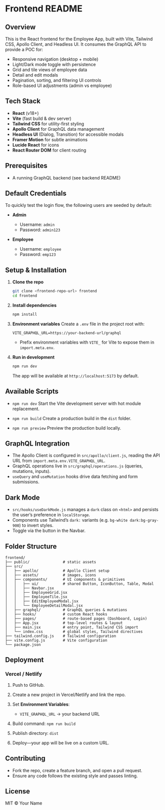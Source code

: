 # Frontend README

## Overview

This is the React frontend for the Employee App, built with Vite, Tailwind CSS, Apollo Client, and Headless UI. It consumes the GraphQL API to provide a POC for:

* Responsive navigation (desktop + mobile)
* Light/Dark mode toggle with persistence
* Grid and tile views of employee data
* Detail and edit modals
* Pagination, sorting, and filtering UI controls
* Role-based UI adjustments (admin vs employee)

## Tech Stack

* **React** (v18+)
* **Vite** (fast build & dev server)
* **Tailwind CSS** for utility-first styling
* **Apollo Client** for GraphQL data management
* **Headless UI** (Dialog, Transition) for accessible modals
* **Framer Motion** for subtle animations
* **Lucide React** for icons
* **React Router DOM** for client routing

## Prerequisites

* A running GraphQL backend (see backend README)

## Default Credentials

To quickly test the login flow, the following users are seeded by default:

* **Admin**

  * Username: `admin`
  * Password: `admin123`
* **Employee**

  * Username: `employee`
  * Password: `emp123`

## Setup & Installation

1. **Clone the repo**

   ```bash
   git clone <frontend-repo-url> frontend
   cd frontend
   ```

2. **Install dependencies**

   ```bash
   npm install
   ```

3. **Environment variables**
   Create a `.env` file in the project root with:

   ```env
   VITE_GRAPHQL_URL=https://your-backend-url/graphql
   ```

   * Prefix environment variables with `VITE_` for Vite to expose them in `import.meta.env`.

4. **Run in development**

   ```bash
   npm run dev
   ```

   The app will be available at `http://localhost:5173` by default.

## Available Scripts

* `npm run dev`
  Start the Vite development server with hot module replacement.

* `npm run build`
  Create a production build in the `dist` folder.

* `npm run preview`
  Preview the production build locally.

## GraphQL Integration

* The Apollo Client is configured in `src/apollo/client.js`, reading the API URL from `import.meta.env.VITE_GRAPHQL_URL`.
* GraphQL operations live in `src/graphql/operations.js` (queries, mutations, inputs).
* `useQuery` and `useMutation` hooks drive data fetching and form submissions.

## Dark Mode

* `src/hooks/useDarkMode.js` manages a `dark` class on `<html>` and persists the user’s preference in `localStorage`.
* Components use Tailwind’s `dark:` variants (e.g. `bg-white dark:bg-gray-900`) to invert styles.
* Toggle via the button in the Navbar.

## Folder Structure

```
frontend/
├── public/               # static assets
├── src/
│   ├── apollo/           # Apollo Client setup
│   ├── assets/           # images, icons
│   ├── components/       # UI components & primitives
│   │   ├── ui/           # shared Button, IconButton, Table, Modal
│   │   ├── Navbar.jsx
│   │   ├── EmployeeGrid.jsx
│   │   ├── EmployeeTile.jsx
│   │   ├── EditEmployeeModal.jsx
│   │   └── EmployeeDetailModal.jsx
│   ├── graphql/          # GraphQL queries & mutations
│   ├── hooks/            # custom React hooks
│   ├── pages/            # route-based pages (Dashboard, Login)
│   ├── App.jsx           # top-level routes & layout
│   ├── main.jsx          # entry point, Tailwind CSS import
│   └── index.css         # global styles, Tailwind directives
├── tailwind.config.js    # Tailwind configuration
├── vite.config.js        # Vite configuration
└── package.json
```

## Deployment

### Vercel / Netlify

1. Push to GitHub.
2. Create a new project in Vercel/Netlify and link the repo.
3. Set **Environment Variables**:

   * `VITE_GRAPHQL_URL` → your backend URL
4. Build command: `npm run build`
5. Publish directory: `dist`
6. Deploy—your app will be live on a custom URL.

## Contributing

* Fork the repo, create a feature branch, and open a pull request.
* Ensure any code follows the existing style and passes linting.

## License

MIT © Your Name
